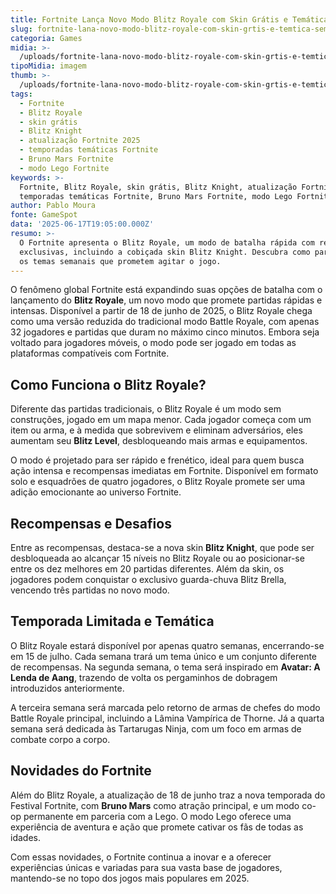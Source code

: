 ```yaml
---
title: Fortnite Lança Novo Modo Blitz Royale com Skin Grátis e Temática Semanal
slug: fortnite-lana-novo-modo-blitz-royale-com-skin-grtis-e-temtica-semanal
categoria: Games
midia: >-
  /uploads/fortnite-lana-novo-modo-blitz-royale-com-skin-grtis-e-temtica-semanal-thumb.jpg
tipoMidia: imagem
thumb: >-
  /uploads/fortnite-lana-novo-modo-blitz-royale-com-skin-grtis-e-temtica-semanal-thumb.jpg
tags:
  - Fortnite
  - Blitz Royale
  - skin grátis
  - Blitz Knight
  - atualização Fortnite 2025
  - temporadas temáticas Fortnite
  - Bruno Mars Fortnite
  - modo Lego Fortnite
keywords: >-
  Fortnite, Blitz Royale, skin grátis, Blitz Knight, atualização Fortnite 2025,
  temporadas temáticas Fortnite, Bruno Mars Fortnite, modo Lego Fortnite
author: Pablo Moura
fonte: GameSpot
data: '2025-06-17T19:05:00.000Z'
resumo: >-
  O Fortnite apresenta o Blitz Royale, um modo de batalha rápida com recompensas
  exclusivas, incluindo a cobiçada skin Blitz Knight. Descubra como participar e
  os temas semanais que prometem agitar o jogo.
---
```


O fenômeno global Fortnite está expandindo suas opções de batalha com o lançamento do **Blitz Royale**, um novo modo que promete partidas rápidas e intensas. Disponível a partir de 18 de junho de 2025, o Blitz Royale chega como uma versão reduzida do tradicional modo Battle Royale, com apenas 32 jogadores e partidas que duram no máximo cinco minutos. Embora seja voltado para jogadores móveis, o modo pode ser jogado em todas as plataformas compatíveis com Fortnite.

## Como Funciona o Blitz Royale?

Diferente das partidas tradicionais, o Blitz Royale é um modo sem construções, jogado em um mapa menor. Cada jogador começa com um item ou arma, e à medida que sobrevivem e eliminam adversários, eles aumentam seu **Blitz Level**, desbloqueando mais armas e equipamentos.

O modo é projetado para ser rápido e frenético, ideal para quem busca ação intensa e recompensas imediatas em Fortnite. Disponível em formato solo e esquadrões de quatro jogadores, o Blitz Royale promete ser uma adição emocionante ao universo Fortnite.

## Recompensas e Desafios

Entre as recompensas, destaca-se a nova skin **Blitz Knight**, que pode ser desbloqueada ao alcançar 15 níveis no Blitz Royale ou ao posicionar-se entre os dez melhores em 20 partidas diferentes. Além da skin, os jogadores podem conquistar o exclusivo guarda-chuva Blitz Brella, vencendo três partidas no novo modo.

## Temporada Limitada e Temática

O Blitz Royale estará disponível por apenas quatro semanas, encerrando-se em 15 de julho. Cada semana trará um tema único e um conjunto diferente de recompensas. Na segunda semana, o tema será inspirado em **Avatar: A Lenda de Aang**, trazendo de volta os pergaminhos de dobragem introduzidos anteriormente.

A terceira semana será marcada pelo retorno de armas de chefes do modo Battle Royale principal, incluindo a Lâmina Vampírica de Thorne. Já a quarta semana será dedicada às Tartarugas Ninja, com um foco em armas de combate corpo a corpo.

## Novidades do Fortnite

Além do Blitz Royale, a atualização de 18 de junho traz a nova temporada do Festival Fortnite, com **Bruno Mars** como atração principal, e um modo co-op permanente em parceria com a Lego. O modo Lego oferece uma experiência de aventura e ação que promete cativar os fãs de todas as idades.

Com essas novidades, o Fortnite continua a inovar e a oferecer experiências únicas e variadas para sua vasta base de jogadores, mantendo-se no topo dos jogos mais populares em 2025.

